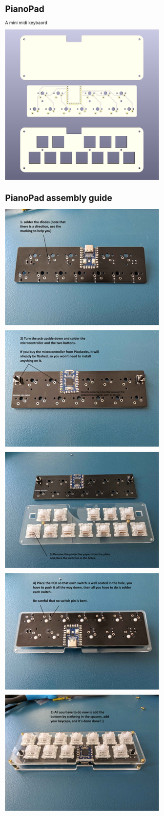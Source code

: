 # PianoPad

A mini midi keybaord

<img src="PicoKey.png">

# PianoPad assembly guide

![](img\step1.jpg)

![](img\step2.jpg)

![](img\step3.jpg)

![](img\step4.jpg)

![](img\step5.jpg)
